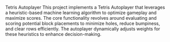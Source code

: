 Tetris Autoplayer 
This project implements a Tetris Autoplayer that leverages a heuristic-based machine learning algorithm to optimize gameplay and maximize scores. The core functionality revolves around evaluating and scoring potential block placements to minimize holes, reduce bumpiness, and clear rows efficiently. The autoplayer dynamically adjusts weights for these heuristics to enhance decision-making.
